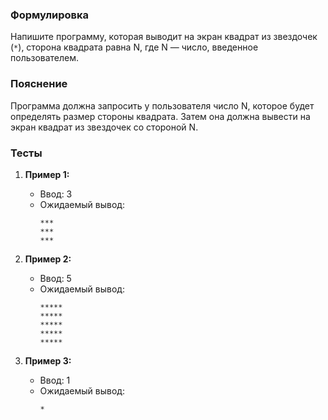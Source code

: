 
### Формулировка
Напишите программу, которая выводит на экран квадрат из звездочек (`*`), сторона квадрата равна N, где N — число, введенное пользователем.

### Пояснение
Программа должна запросить у пользователя число N, которое будет определять размер стороны квадрата. Затем она должна вывести на экран квадрат из звездочек со стороной N.

### Тесты

1. **Пример 1:**
   - Ввод: 3
   - Ожидаемый вывод:
     ```
     ***
     ***
     ***
     ```

2. **Пример 2:**
   - Ввод: 5
   - Ожидаемый вывод:
     ```
     *****
     *****
     *****
     *****
     *****     
     ```

3. **Пример 3:**
   - Ввод: 1
   - Ожидаемый вывод:
     ```
     *
     ```

